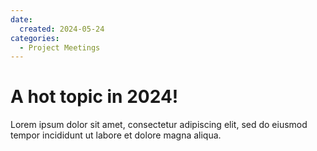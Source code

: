 ```yaml
---
date:
  created: 2024-05-24
categories:
  - Project Meetings
---
```


# A hot topic in 2024!

Lorem ipsum dolor sit amet, consectetur adipiscing elit, sed do eiusmod
tempor incididunt ut labore et dolore magna aliqua.